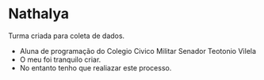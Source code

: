 # Nathalya
Turma criada para coleta de dados.

- Aluna de programação do Colegio Civico Militar Senador Teotonio Vilela 
- O meu foi tranquilo criar.
- No entanto tenho que realiazar este processo.
